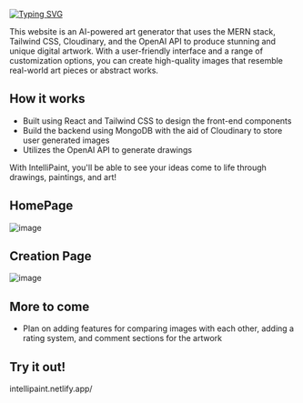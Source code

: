 [![Typing SVG](https://readme-typing-svg.demolab.com?font=Roboto&weight=700&size=30&pause=1000&color=FFFFFF&background=FFFFFF00&center=true&vCenter=true&width=500&lines=IntelliPaint)](https://git.io/typing-svg)

This website is an AI-powered art generator that uses the MERN stack, Tailwind CSS, Cloudinary, and the OpenAI API to produce stunning and unique digital artwork. With a user-friendly interface and a range of customization options, you can create high-quality images that resemble real-world art pieces or abstract works.

## How it works

- Built using React and Tailwind CSS to design the front-end components
- Build the backend using MongoDB with the aid of Cloudinary to store user generated images
- Utilizes the OpenAI API to generate drawings

With IntelliPaint, you'll be able to see your ideas come to life through drawings, paintings, and art!

## HomePage
![image](https://user-images.githubusercontent.com/56651128/219640856-49c05b6c-0ea4-4a8f-98b3-60f33376ac9d.png)

## Creation Page
![image](https://user-images.githubusercontent.com/56651128/219617363-d939f359-d298-4fec-bf91-01a100061aac.png)

## More to come

- Plan on adding features for comparing images with each other, adding a rating system, and comment sections for the artwork

## Try it out!
intellipaint.netlify.app/
